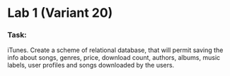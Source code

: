 # Lab 1 (Variant 20)
### Task:
iTunes. Create a scheme of relational database, that will permit saving
the info about songs, genres, price, download count, authors, albums,
music labels, user profiles and songs downloaded by the users.


